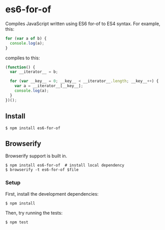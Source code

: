 # es6-for-of

Compiles JavaScript written using ES6 for-of to ES4 syntax.
For example, this:

```js
for (var a of b) {
  console.log(a);
}
```

compiles to this:

```js
(function() {
  var __iterator__ = b;

  for (var __key__ = 0; __key__ < __iterator__.length; __key__++) {
    var a = __iterator__[__key__];
    console.log(a);
  }
})();
```

## Install

```
$ npm install es6-for-of
```

## Browserify

Browserify support is built in.

```
$ npm install es6-for-of  # install local dependency
$ browserify -t es6-for-of $file
```

### Setup

First, install the development dependencies:

```
$ npm install
```

Then, try running the tests:

```
$ npm test
```
